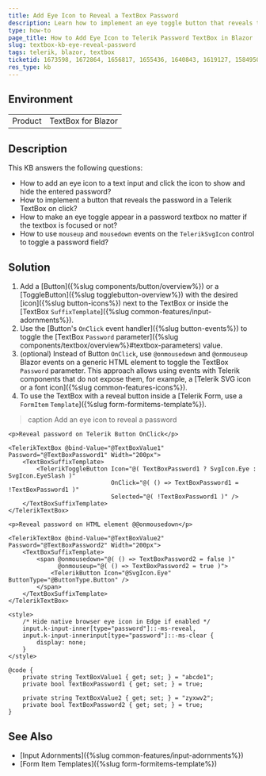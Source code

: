 ```yaml
---
title: Add Eye Icon to Reveal a TextBox Password
description: Learn how to implement an eye toggle button that reveals the typed password in a Telerik TextBox for Blazor.
type: how-to
page_title: How to Add Eye Icon to Telerik Password TextBox in Blazor
slug: textbox-kb-eye-reveal-password
tags: telerik, blazor, textbox
ticketid: 1673598, 1672864, 1656817, 1655436, 1640843, 1619127, 1584950
res_type: kb
---
```


## Environment

<table>
    <tbody>
        <tr>
            <td>Product</td>
            <td>TextBox for Blazor</td>
        </tr>
    </tbody>
</table>

## Description

This KB answers the following questions:

* How to add an eye icon to a text input and click the icon to show and hide the entered password?
* How to implement a button that reveals the password in a Telerik TextBox on click?
* How to make an eye toggle appear in a password textbox no matter if the textbox is focused or not?
* How to use `mouseup` and `mousedown` events on the `TelerikSvgIcon` control to toggle a password field?

## Solution

1. Add a [Button]({%slug components/button/overview%}) or a [ToggleButton]({%slug togglebutton-overview%}) with the desired [icon]({%slug button-icons%}) next to the TextBox or inside the [TextBox `SuffixTemplate`]({%slug common-features/input-adornments%}).
1. Use the [Button's `OnClick` event handler]({%slug button-events%}) to toggle the [TextBox `Password` parameter]({%slug components/textbox/overview%}#textbox-parameters) value.
1. (optional) Instead of Button `OnClick`, use `@onmousedown` and `@onmouseup` Blazor events on a generic HTML element to toggle the TextBox `Password` parameter. This approach allows using events with Telerik components that do not expose them, for example, a [Telerik SVG icon or a font icon]({%slug common-features-icons%}).
1. To use the TextBox with a reveal button inside a [Telerik Form, use a `FormItem` `Template`]({%slug form-formitems-template%}).

>caption Add an eye icon to reveal a password

````RAZOR
<p>Reveal password on Telerik Button OnClick</p>

<TelerikTextBox @bind-Value="@TextBoxValue1" Password="@TextBoxPassword1" Width="200px">
    <TextBoxSuffixTemplate>
        <TelerikToggleButton Icon="@( TextBoxPassword1 ? SvgIcon.Eye : SvgIcon.EyeSlash )"
                             OnClick="@( () => TextBoxPassword1 = !TextBoxPassword1 )"
                             Selected="@( !TextBoxPassword1 )" />
    </TextBoxSuffixTemplate>
</TelerikTextBox>

<p>Reveal password on HTML element @@onmousedown</p>

<TelerikTextBox @bind-Value="@TextBoxValue2" Password="@TextBoxPassword2" Width="200px">
    <TextBoxSuffixTemplate>
        <span @onmousedown="@( () => TextBoxPassword2 = false )"
              @onmouseup="@( () => TextBoxPassword2 = true )">
            <TelerikButton Icon="@SvgIcon.Eye" ButtonType="@ButtonType.Button" />
        </span>
    </TextBoxSuffixTemplate>
</TelerikTextBox>

<style>
    /* Hide native browser eye icon in Edge if enabled */
    input.k-input-inner[type="password"]::-ms-reveal,
    input.k-input-innerinput[type="password"]::-ms-clear {
        display: none;
    }
</style>

@code {
    private string TextBoxValue1 { get; set; } = "abcde1";
    private bool TextBoxPassword1 { get; set; } = true;

    private string TextBoxValue2 { get; set; } = "zyxwv2";
    private bool TextBoxPassword2 { get; set; } = true;
}
````

## See Also

* [Input Adornments]({%slug common-features/input-adornments%})
* [Form Item Templates]({%slug form-formitems-template%})